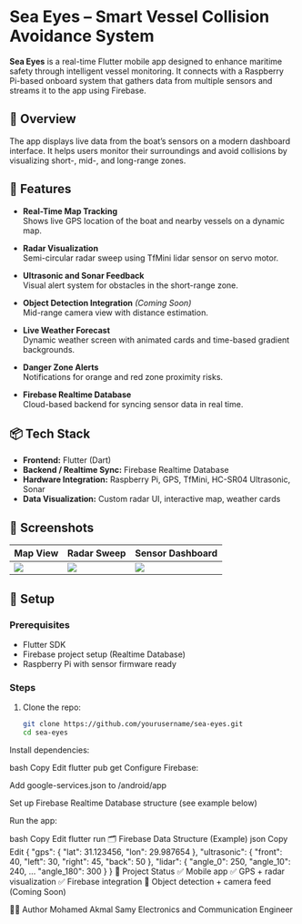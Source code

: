 # Sea Eyes – Smart Vessel Collision Avoidance System

**Sea Eyes** is a real-time Flutter mobile app designed to enhance maritime safety through intelligent vessel monitoring. It connects with a Raspberry Pi-based onboard system that gathers data from multiple sensors and streams it to the app using Firebase.

## 🌊 Overview

The app displays live data from the boat’s sensors on a modern dashboard interface. It helps users monitor their surroundings and avoid collisions by visualizing short-, mid-, and long-range zones.

## 🚢 Features

- **Real-Time Map Tracking**  
  Shows live GPS location of the boat and nearby vessels on a dynamic map.

- **Radar Visualization**  
  Semi-circular radar sweep using TfMini lidar sensor on servo motor.

- **Ultrasonic and Sonar Feedback**  
  Visual alert system for obstacles in the short-range zone.

- **Object Detection Integration** *(Coming Soon)*  
  Mid-range camera view with distance estimation.

- **Live Weather Forecast**  
  Dynamic weather screen with animated cards and time-based gradient backgrounds.

- **Danger Zone Alerts**  
  Notifications for orange and red zone proximity risks.

- **Firebase Realtime Database**  
  Cloud-based backend for syncing sensor data in real time.

## 📦 Tech Stack

- **Frontend:** Flutter (Dart)
- **Backend / Realtime Sync:** Firebase Realtime Database
- **Hardware Integration:** Raspberry Pi, GPS, TfMini, HC-SR04 Ultrasonic, Sonar
- **Data Visualization:** Custom radar UI, interactive map, weather cards

## 📱 Screenshots

<!-- Add actual screenshots here -->
| Map View | Radar Sweep | Sensor Dashboard |
|---------|-------------|------------------|
| ![](images/map.png) | ![](images/radar.png) | ![](images/sensors.png) |

## 🔧 Setup

### Prerequisites

- Flutter SDK
- Firebase project setup (Realtime Database)
- Raspberry Pi with sensor firmware ready

### Steps

1. Clone the repo:
   ```bash
   git clone https://github.com/yourusername/sea-eyes.git
   cd sea-eyes
Install dependencies:

bash
Copy
Edit
flutter pub get
Configure Firebase:

Add google-services.json to /android/app

Set up Firebase Realtime Database structure (see example below)

Run the app:

bash
Copy
Edit
flutter run
🗂️ Firebase Data Structure (Example)
json
Copy
Edit
{
  "gps": {
    "lat": 31.123456,
    "lon": 29.987654
  },
  "ultrasonic": {
    "front": 40,
    "left": 30,
    "right": 45,
    "back": 50
  },
  "lidar": {
    "angle_0": 250,
    "angle_10": 240,
    ...
    "angle_180": 300
  }
}
📍 Project Status
✅ Mobile app
✅ GPS + radar visualization
✅ Firebase integration
🚧 Object detection + camera feed (Coming Soon)

👨‍💻 Author
Mohamed Akmal Samy 
Electronics and Communication Engineer

